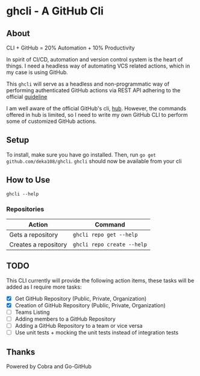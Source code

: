 # ghcli - A GitHub Cli

## About
CLI + GitHub = 20% Automation + 10% Productivity

In spirit of CI/CD, automation and version control system is the heart of things. I need a headless way of automating VCS related actions, which in my case is using GitHub.

This `ghcli` will serve as a headless and non-programmatic way of performing authenticated GitHub actions via REST API adhering to the official [guideline](https://developer.github.com/v3/) 

I am well aware of the official GitHub's cli, [hub](https://github.com/github/hub). However, the commands offered in hub is limited, so I need to write my own GitHub CLI to perform some of customized GitHub actions.

## Setup
To install, make sure you have go installed. Then, run `go get github.com/deka108/ghcli`. `ghcli` should now be available from your cli

## How to Use

`ghcli --help`

### Repositories
|   Action   |   Command  |
| --- | --- |
| Gets a repository | `ghcli repo get --help` |
| Creates a repository | `ghcli repo create --help` |


## TODO
This CLI currently will provide the following action items, these tasks will be added as I require more tasks:
- [x] Get GitHub Repository (Public, Private, Organization)
- [x] Creation of GitHub Repository (Public, Private, Organization)
- [ ] Teams Listing
- [ ] Adding members to a GitHub Repository
- [ ] Adding a GitHub Repository to a team or vice versa
- [ ] Use unit tests + mocking the unit tests instead of integration tests

## Thanks
Powered by Cobra and Go-GitHub
